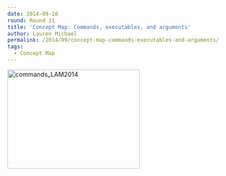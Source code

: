 ```yaml
---
date: 2014-09-18
round: Round 11
title: 'Concept Map: Commands, executables, and arguments'
author: Lauren Michael
permalink: /2014/09/concept-map-commands-executables-and-arguments/
tags:
  - Concept Map
---
```

[<img class="alignnone size-medium wp-image-8881" alt="commands_LAM2014" src="http://files.software-carpentry.org/training-course/2014/09/commands_LAM2014-300x224.jpg" width="300" height="224" />][1]

 [1]: http://files.software-carpentry.org/training-course/2014/09/commands_LAM2014.jpg
